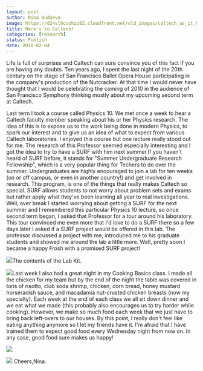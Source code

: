 ```yaml
---
layout: post
author: Nina Budaeva
image: https://d24slhcvzhzz82.cloudfront.net/old_images/caltech_as_it_happens/6a0105349b8251970b0128773d516b970c.jpg
title: Here's to Caltech!
categories: [research]
status: Publish
date: 2010-02-04
---
```




Life is full of surprises and Caltech can sure convince you of this fact if you are having any doubts. Ten years ago, I spent the last night of the 20th century on the stage of San Francisco Ballet Opera House participating in the company's production of the Nutcracker. At that time I would never have thought that I would be celebrating the coming of 2010 in the audience of San Francisco Symphony thinking mostly about my upcoming second term at Caltech.

Last term I took a course called Physics 10. We met once a week to hear a Caltech faculty member speaking about his or her Physics research. The idea of this is to expose us to the work being done in modern Physics, to spark our interest and to give us an idea of what to expect from various Caltech laboratories. I enjoyed this course but one lecture really stood out for me. The research of this Professor seemed especially interesting and I got the idea to try to have a SURF with him next summer.If you haven't heard of SURF before, it stands for "Summer Undergraduate Research Fellowship", which is a very popular thing for Techers to do over the summer. Undergraduates are highly encouraged to join a lab for ten weeks (on or off campus, or even in another country!) and get involved in research. This program, is one of the things that really makes Caltech so special. SURF allows students to not worry about problem sets and exams but rather apply what they've been learning all year to real investigations. Well, over break I started worrying about getting a SURF for the next summer and I remembered this particular Physics 10 lecture, so once second term began, I asked that Professor for a tour around his laboratory. This tour convinced me even more that I'd love to do a SURF there so a few days later I asked if a SURF project would be offered in this lab. The professor discussed a project with me, introduced me to his graduate students and showed me around the lab a little more. Well, pretty soon I became a happy Frosh with a promised SURF project!


![](https://d24slhcvzhzz82.cloudfront.net/old_images/caltech_as_it_happens/6a0105349b8251970b0128773d4e95970c.jpg)The contents of the Lab Kit.


![](https://d24slhcvzhzz82.cloudfront.net/old_images/caltech_as_it_happens/6a0105349b8251970b0128773d46f7970c.jpg)Last week I also had a great night in my Cooking Basics class. I made all the chicken for my team but by the end of the night the table was covered in tons of risotto, club soda shrimp, chicken, corn bread, honey mustard horseradish sauce, and macadamia nut-crusted chicken breasts (now my specialty). Each week at the end of each class we all sit down dinner and we eat what we made (this probably also encourages us to try harder while cooking). However, we make so much food each week that we just have to bring back left-overs to our houses. By this point, I really don't feel like eating anything anymore so I let my friends have it. I'm afraid that I have trained them to expect good food every Wednesday night from now on. In any case, good food sure makes us happy!


![](https://d24slhcvzhzz82.cloudfront.net/old_images/caltech_as_it_happens/6a0105349b8251970b0128773d4803970c.jpg)

![](https://d24slhcvzhzz82.cloudfront.net/old_images/caltech_as_it_happens/6a0105349b8251970b0128773d4934970c.jpg)
Cheers,Nina.

